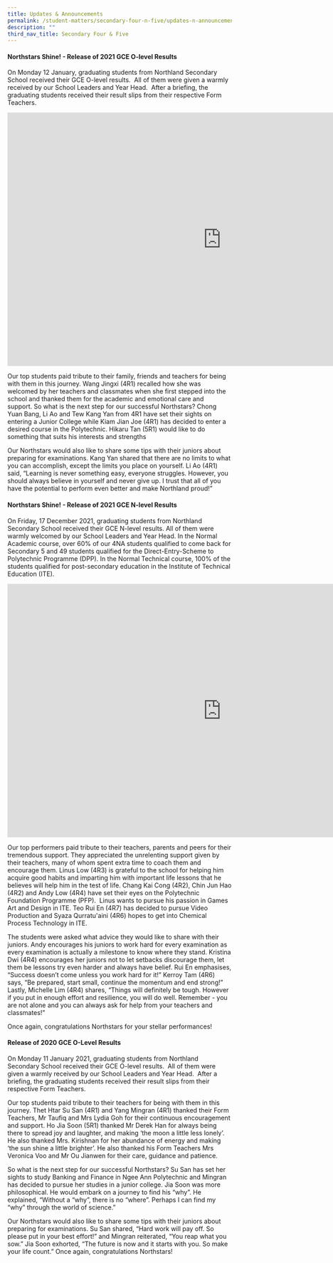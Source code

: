 ```yaml
---
title: Updates & Announcements
permalink: /student-matters/secondary-four-n-five/updates-n-announcements/
description: ""
third_nav_title: Secondary Four & Five
---
```

<h4 style="font-weight: 400;"><strong>Northstars Shine! - Release of 2021 GCE O-level Results<br /></strong></h4>
<p style="font-weight: 400;">On Monday 12 January, graduating students from Northland Secondary School received their GCE O-level results.&nbsp; All of them were given a warmly received by our School Leaders and Year Head. &nbsp;After a briefing, the graduating students received their result slips from their respective Form Teachers.</p>
<iframe src="https://docs.google.com/presentation/d/e/2PACX-1vRjuJQESK9J8dZ3kuu8i6DVOxXSEMHuUnlEWH_An9mcLMHaoYQg5gYrfLld8RtONSd0XcXnXmwW3t7i/embed?start=false&loop=false&delayms=10000" frameborder="0" width="960" height="569" allowfullscreen="true" ></iframe>
<p>Our top students paid tribute to their family, friends and teachers for being with them in this journey. Wang Jingxi (4R1) recalled&nbsp;how she was welcomed by her teachers and classmates when she first stepped into the school and thanked them for the academic and emotional care and support.&nbsp;So what is the next step for our successful Northstars? Chong Yuan Bang, Li Ao and Tew Kang Yan from 4R1 have set their sights on entering a Junior College while Kiam Jian Joe (4R1) has decided to enter a desired course in the Polytechnic. Hikaru Tan (5R1) would like&nbsp;to do something that suits his interests and strengths</p>
<p>Our Northstars would also like to share some tips with their juniors about preparing for examinations. Kang Yan shared that&nbsp;there are no limits to what you can accomplish, except the limits you place on yourself.&nbsp;Li Ao (4R1) said, &ldquo;Learning is never something easy, everyone struggles. However, you should always believe in yourself and never give up. I trust that all of you have the potential to perform even better and make Northland proud!&rdquo;</p>
<h4><strong>Northstars Shine! - Release of 2021 GCE N-level Results</strong></h4>
<p>On Friday, 17 December 2021, graduating students from Northland Secondary School received their GCE N-level results. All of them were warmly welcomed by our School Leaders and Year Head. In the Normal Academic course, over 60% of our 4NA students qualified to come back for Secondary 5 and 49 students qualified for the Direct-Entry-Scheme to Polytechnic Programme (DPP). In the Normal Technical course, 100% of the students qualified for post-secondary education in the Institute of Technical Education (ITE).</p>
<iframe src="https://docs.google.com/presentation/d/e/2PACX-1vRmnxHXglNJTOqSI-4Q72lAOjdYIasTC_a5AjQfEdMGdctwp4o46-P_GWogERJDFLXZlIuuc15nkHQq/embed?start=false&loop=false&delayms=10000" frameborder="0" width="960" height="569" allowfullscreen="true"></iframe>
<p>Our top performers paid tribute to their teachers, parents and peers for their tremendous support. They appreciated the unrelenting support given by their teachers, many of whom spent extra time to coach them and encourage them. Linus Low (4R3) is grateful to the school for helping him acquire good habits and imparting him with important life lessons that he believes will help him in the test of life. Chang Kai Cong (4R2), Chin Jun Hao (4R2) and Andy Low (4R4) have set their eyes on the Polytechnic Foundation Programme (PFP). &nbsp;Linus wants to pursue his passion in Games Art and Design in ITE.&nbsp;Teo Rui En (4R7) has decided to pursue Video Production and Syaza Qurratu'aini (4R6) hopes to&nbsp;get into&nbsp;Chemical Process Technology in ITE.</p>
<p>The students were asked what advice they would like to share with their juniors. Andy encourages his juniors to work hard for every examination as every examination is actually a milestone to know where they stand.&nbsp;Kristina Dwi (4R4) encourages her juniors not to let setbacks discourage them, let them be lessons try even harder and always have belief. Rui En emphasises, &ldquo;Success doesn&rsquo;t come unless you work hard for it!&rdquo; Kerroy Tam (4R6) says,&nbsp;&ldquo;Be prepared, start small, continue the momentum and end strong!&rdquo; Lastly, Michelle Lim (4R4) shares, &ldquo;Things will definitely be tough. However if you put in enough effort and resilience, you will do well. Remember - you are not alone and you can always ask for help from your teachers and classmates!&rdquo;</p>
<p>Once again, congratulations Northstars for your stellar performances!&nbsp;</p>
<h4><strong>Release of 2020 GCE O-Level Results</strong><strong>&nbsp;</strong></h4>
<p>On Monday 11 January 2021, graduating students from Northland Secondary School received their GCE O-level results.&nbsp; All of them were given a warmly received by our School Leaders and Year Head. &nbsp;After a briefing, the graduating students received their result slips from their respective Form Teachers.</p>
<p>Our top students paid tribute to their teachers for being with them in this journey. Thet Htar Su San (4R1) and Yang Mingran (4R1) thanked their Form Teachers, Mr Taufiq and Mrs Lydia Goh for their continuous encouragement and support. Ho Jia Soon (5R1) thanked Mr Derek Han for always being there to spread joy and laughter, and making &lsquo;the moon a little less lonely&rsquo;. He also thanked Mrs. Kirishnan for her abundance of energy and making &lsquo;the sun shine a little brighter&rsquo;. He also thanked his Form Teachers Mrs Veronica Voo and Mr Ou Jianwen for their care, guidance and patience.</p>
<p>So what is the next step for our successful Northstars? Su San has set her sights to study Banking and Finance in Ngee Ann Polytechnic and Mingran has decided to pursue her studies in a junior college. Jia Soon was more philosophical. He would embark on a journey to find his &ldquo;why&rdquo;. He explained, &ldquo;Without a &ldquo;why&rdquo;, there is no &ldquo;where&rdquo;. Perhaps I can find my &ldquo;why&rdquo; through the world of science.&rdquo;</p>
<p>Our Northstars would also like to share some tips with their juniors about preparing for examinations. Su San shared, &ldquo;Hard work will pay off. So please put in your best effort!&rdquo; and Mingran reiterated, &ldquo;You reap what you sow.&rdquo; Jia Soon exhorted, &ldquo;The future is now and it starts with you. So make your life count.&rdquo; Once again, congratulations Northstars!</p>